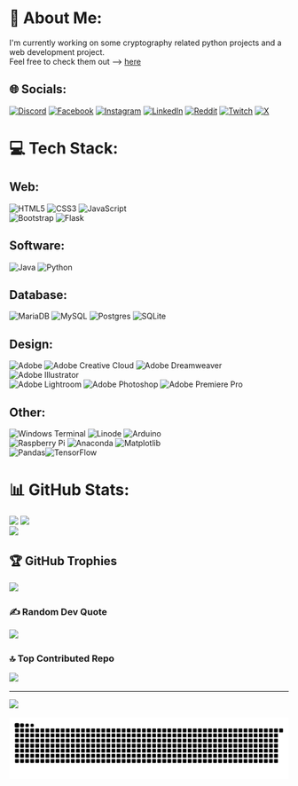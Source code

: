 # 💫 About Me:
I'm currently working on some cryptography related python projects and a web development project.  
Feel free to check them out --> [here](https://github.com/anuja-rahul?tab=repositories)


## 🌐 Socials:
[![Discord](https://img.shields.io/badge/Discord-%237289DA.svg?logo=discord&logoColor=white)](https://discord.gg/https://discord.com/invite/hkeRphFm) [![Facebook](https://img.shields.io/badge/Facebook-%231877F2.svg?logo=Facebook&logoColor=white)](https://facebook.com/anuja.gunasinghe?sfnsn=wa&mibextid=RUbZ1f) [![Instagram](https://img.shields.io/badge/Instagram-%23E4405F.svg?logo=Instagram&logoColor=white)](https://instagram.com/anuja__rahul) [![LinkedIn](https://img.shields.io/badge/LinkedIn-%230077B5.svg?logo=linkedin&logoColor=white)](https://linkedin.com/in/anuja-rahul-gunasinghe) [![Reddit](https://img.shields.io/badge/Reddit-%23FF4500.svg?logo=Reddit&logoColor=white)](https://reddit.com/user/ARG0712) [![Twitch](https://img.shields.io/badge/Twitch-%239146FF.svg?logo=Twitch&logoColor=white)](https://twitch.tv/madrush07) [![X](https://img.shields.io/badge/X-black.svg?logo=X&logoColor=white)](https://x.com/Anuja_Rahul07) 

<!-- 
![OpenCV](https://img.shields.io/badge/opencv-%23white.svg?style=for-the-badge&logo=opencv&logoColor=white) 
![Bootstrap](https://img.shields.io/badge/bootstrap-%238511FA.svg?style=for-the-badge&logo=bootstrap&logoColor=white) 
![MicrosoftSQLServer](https://img.shields.io/badge/Microsoft%20SQL%20Server-CC2927?style=for-the-badge&logo=microsoft%20sql%20server&logoColor=white)
![C++](https://img.shields.io/badge/c++-%2300599C.svg?style=for-the-badge&logo=c%2B%2B&logoColor=white) 
![TOR](https://img.shields.io/badge/tor-%237E4798.svg?style=for-the-badge&logo=tor-project&logoColor=white) 
![Google Cloud](https://img.shields.io/badge/GoogleCloud-%234285F4.svg?style=for-the-badge&logo=google-cloud&logoColor=white) ![Portfolio](https://img.shields.io/badge/Portfolio-%23000000.svg?style=for-the-badge&logo=firefox&logoColor=#FF7139)
![GithubPages](https://img.shields.io/badge/github%20pages-121013?style=for-the-badge&logo=github&logoColor=white) 
![Django](https://img.shields.io/badge/django-%23092E20.svg?style=for-the-badge&logo=django&logoColor=white) 
![NumPy](https://img.shields.io/badge/numpy-%23013243.svg?style=for-the-badge&logo=numpy&logoColor=white)
![Portfolio](https://img.shields.io/badge/Portfolio-%23000000.svg?style=for-the-badge&logo=firefox&logoColor=#FF7139)
-->

# 💻 Tech Stack:

## Web:  
![HTML5](https://img.shields.io/badge/html5-%23E34F26.svg?style=for-the-badge&logo=html5&logoColor=white) ![CSS3](https://img.shields.io/badge/css3-%231572B6.svg?style=for-the-badge&logo=css3&logoColor=white) ![JavaScript](https://img.shields.io/badge/javascript-%23323330.svg?style=for-the-badge&logo=javascript&logoColor=%23F7DF1E)   
![Bootstrap](https://img.shields.io/badge/bootstrap-%238511FA.svg?style=for-the-badge&logo=bootstrap&logoColor=white) ![Flask](https://img.shields.io/badge/flask-%23000.svg?style=for-the-badge&logo=flask&logoColor=white)


## Software:  
![Java](https://img.shields.io/badge/java-%23ED8B00.svg?style=for-the-badge&logo=openjdk&logoColor=white) ![Python](https://img.shields.io/badge/python-3670A0?style=for-the-badge&logo=python&logoColor=ffdd54)

## Database:  

![MariaDB](https://img.shields.io/badge/MariaDB-003545?style=for-the-badge&logo=mariadb&logoColor=white) ![MySQL](https://img.shields.io/badge/mysql-%2300000f.svg?style=for-the-badge&logo=mysql&logoColor=white) ![Postgres](https://img.shields.io/badge/postgres-%23316192.svg?style=for-the-badge&logo=postgresql&logoColor=white) ![SQLite](https://img.shields.io/badge/sqlite-%2307405e.svg?style=for-the-badge&logo=sqlite&logoColor=white)

## Design:  

![Adobe](https://img.shields.io/badge/adobe-%23FF0000.svg?style=for-the-badge&logo=adobe&logoColor=white) ![Adobe Creative Cloud](https://img.shields.io/badge/Adobe%20Creative%20Cloud-DA1F26.svg?style=for-the-badge&logo=Adobe%20Creative%20Cloud&logoColor=white) ![Adobe Dreamweaver](https://img.shields.io/badge/Adobe%20Dreamweaver-FF61F6.svg?style=for-the-badge&logo=Adobe%20Dreamweaver&logoColor=white) ![Adobe Illustrator](https://img.shields.io/badge/adobe%20illustrator-%23FF9A00.svg?style=for-the-badge&logo=adobe%20illustrator&logoColor=white)   
![Adobe Lightroom](https://img.shields.io/badge/Adobe%20Lightroom-31A8FF.svg?style=for-the-badge&logo=Adobe%20Lightroom&logoColor=white) 
![Adobe Photoshop](https://img.shields.io/badge/adobe%20photoshop-%2331A8FF.svg?style=for-the-badge&logo=adobe%20photoshop&logoColor=white) ![Adobe Premiere Pro](https://img.shields.io/badge/Adobe%20Premiere%20Pro-9999FF.svg?style=for-the-badge&logo=Adobe%20Premiere%20Pro&logoColor=white)

## Other:

![Windows Terminal](https://img.shields.io/badge/Windows%20Terminal-%234D4D4D.svg?style=for-the-badge&logo=windows-terminal&logoColor=white) ![Linode](https://img.shields.io/badge/linode-00A95C?style=for-the-badge&logo=linode&logoColor=white) ![Arduino](https://img.shields.io/badge/-Arduino-00979D?style=for-the-badge&logo=Arduino&logoColor=white)   
![Raspberry Pi](https://img.shields.io/badge/-RaspberryPi-C51A4A?style=for-the-badge&logo=Raspberry-Pi) ![Anaconda](https://img.shields.io/badge/Anaconda-%2344A833.svg?style=for-the-badge&logo=anaconda&logoColor=white) ![Matplotlib](https://img.shields.io/badge/Matplotlib-%23ffffff.svg?style=for-the-badge&logo=Matplotlib&logoColor=black)  
![Pandas](https://img.shields.io/badge/pandas-%23150458.svg?style=for-the-badge&logo=pandas&logoColor=white)![TensorFlow](https://img.shields.io/badge/TensorFlow-%23FF6F00.svg?style=for-the-badge&logo=TensorFlow&logoColor=white)

# 📊 GitHub Stats:
![](https://github-readme-stats.vercel.app/api?username=anuja-rahul&theme=dark&hide_border=false&include_all_commits=true&count_private=true)
![](https://github-readme-stats.vercel.app/api/top-langs/?username=anuja-rahul&theme=dark&hide_border=false&include_all_commits=true&count_private=true&layout=compact) <br/>
![](https://github-readme-streak-stats.herokuapp.com/?user=anuja-rahul&theme=dark&hide_border=false)

## 🏆 GitHub Trophies
![](https://github-profile-trophy.vercel.app/?username=anuja-rahul&theme=tokyonight&no-frame=false&no-bg=true&margin-w=4)

### ✍️ Random Dev Quote
![](https://quotes-github-readme.vercel.app/api?type=horizontal&theme=radical)

### 🔝 Top Contributed Repo
![](https://github-contributor-stats.vercel.app/api?username=anuja-rahul&limit=5&theme=dark&combine_all_yearly_contributions=true)

---
[![](https://visitcount.itsvg.in/api?id=anuja-rahul&icon=0&color=0)](https://visitcount.itsvg.in)

<p align="center">
<img src="https://github.com/anuja-rahul/anuja-rahul/blob/main/github-user-contribution.svg">
</p>


